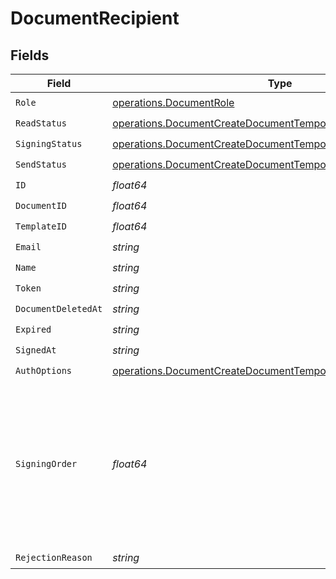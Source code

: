 # DocumentRecipient


## Fields

| Field                                                                                                                                            | Type                                                                                                                                             | Required                                                                                                                                         | Description                                                                                                                                      |
| ------------------------------------------------------------------------------------------------------------------------------------------------ | ------------------------------------------------------------------------------------------------------------------------------------------------ | ------------------------------------------------------------------------------------------------------------------------------------------------ | ------------------------------------------------------------------------------------------------------------------------------------------------ |
| `Role`                                                                                                                                           | [operations.DocumentRole](../../models/operations/documentrole.md)                                                                               | :heavy_check_mark:                                                                                                                               | N/A                                                                                                                                              |
| `ReadStatus`                                                                                                                                     | [operations.DocumentCreateDocumentTemporaryReadStatus](../../models/operations/documentcreatedocumenttemporaryreadstatus.md)                     | :heavy_check_mark:                                                                                                                               | N/A                                                                                                                                              |
| `SigningStatus`                                                                                                                                  | [operations.DocumentCreateDocumentTemporarySigningStatus](../../models/operations/documentcreatedocumenttemporarysigningstatus.md)               | :heavy_check_mark:                                                                                                                               | N/A                                                                                                                                              |
| `SendStatus`                                                                                                                                     | [operations.DocumentCreateDocumentTemporarySendStatus](../../models/operations/documentcreatedocumenttemporarysendstatus.md)                     | :heavy_check_mark:                                                                                                                               | N/A                                                                                                                                              |
| `ID`                                                                                                                                             | *float64*                                                                                                                                        | :heavy_check_mark:                                                                                                                               | N/A                                                                                                                                              |
| `DocumentID`                                                                                                                                     | *float64*                                                                                                                                        | :heavy_check_mark:                                                                                                                               | N/A                                                                                                                                              |
| `TemplateID`                                                                                                                                     | *float64*                                                                                                                                        | :heavy_check_mark:                                                                                                                               | N/A                                                                                                                                              |
| `Email`                                                                                                                                          | *string*                                                                                                                                         | :heavy_check_mark:                                                                                                                               | N/A                                                                                                                                              |
| `Name`                                                                                                                                           | *string*                                                                                                                                         | :heavy_check_mark:                                                                                                                               | N/A                                                                                                                                              |
| `Token`                                                                                                                                          | *string*                                                                                                                                         | :heavy_check_mark:                                                                                                                               | N/A                                                                                                                                              |
| `DocumentDeletedAt`                                                                                                                              | *string*                                                                                                                                         | :heavy_check_mark:                                                                                                                               | N/A                                                                                                                                              |
| `Expired`                                                                                                                                        | *string*                                                                                                                                         | :heavy_check_mark:                                                                                                                               | N/A                                                                                                                                              |
| `SignedAt`                                                                                                                                       | *string*                                                                                                                                         | :heavy_check_mark:                                                                                                                               | N/A                                                                                                                                              |
| `AuthOptions`                                                                                                                                    | [operations.DocumentCreateDocumentTemporaryRecipientAuthOptions](../../models/operations/documentcreatedocumenttemporaryrecipientauthoptions.md) | :heavy_check_mark:                                                                                                                               | N/A                                                                                                                                              |
| `SigningOrder`                                                                                                                                   | *float64*                                                                                                                                        | :heavy_check_mark:                                                                                                                               | The order in which the recipient should sign the document. Only works if the document is set to sequential signing.                              |
| `RejectionReason`                                                                                                                                | *string*                                                                                                                                         | :heavy_check_mark:                                                                                                                               | N/A                                                                                                                                              |